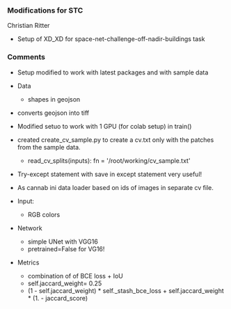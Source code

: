 ### Modifications for STC

Christian Ritter

* Setup of XD_XD for space-net-challenge-off-nadir-buildings task


### Comments

* Setup modified to work with latest packages and with sample data
* Data
    * shapes in geojson
    
* converts geojson into tiff
* Modified setuo to work with 1 GPU (for colab setup) in train()
* created create_cv_sample.py to create a cv.txt only with the patches from the sample data.
    * read_cv_splits(inputs):    fn = '/root/working/cv_sample.txt'
* Try-except statement with save in except statement very useful!
* As cannab ini data loader based on ids of images in separate cv file.
* Input:
    * RGB colors
    
* Network
    * simple UNet with VGG16
    * pretrained=False for VG16!

* Metrics
    * combination of  of BCE loss + IoU
    * self.jaccard_weight= 0.25
    * (1 - self.jaccard_weight) * self._stash_bce_loss + self.jaccard_weight * (1. - jaccard_score)